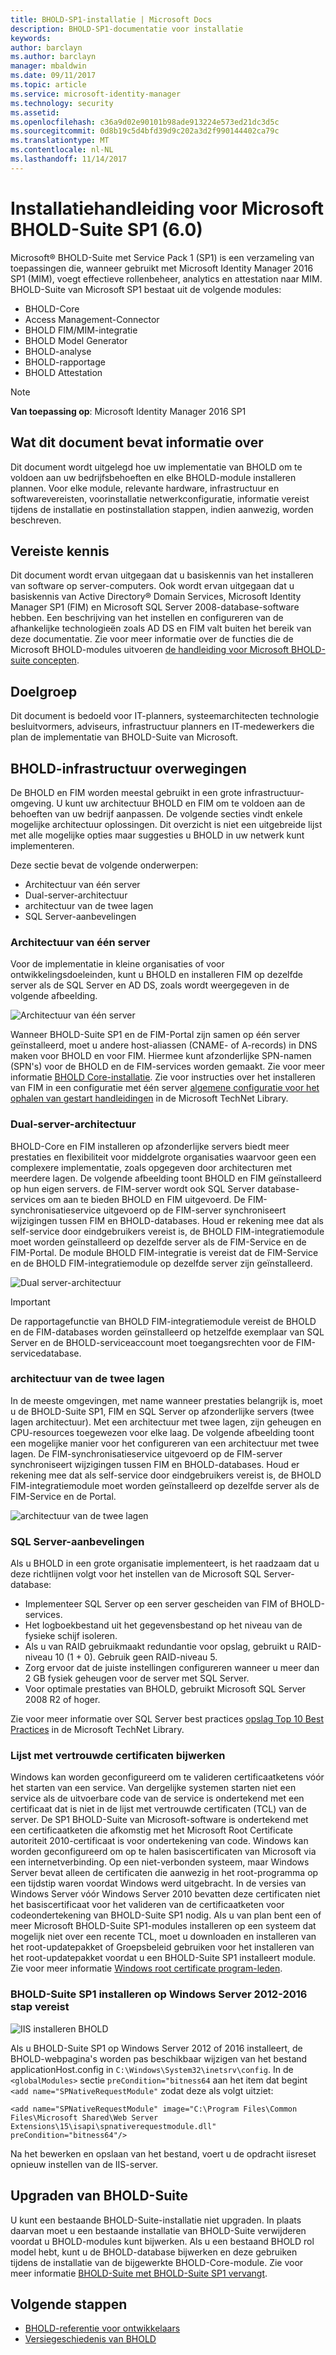 ```yaml
---
title: BHOLD-SP1-installatie | Microsoft Docs
description: BHOLD-SP1-documentatie voor installatie
keywords: 
author: barclayn
ms.author: barclayn
manager: mbaldwin
ms.date: 09/11/2017
ms.topic: article
ms.service: microsoft-identity-manager
ms.technology: security
ms.assetid: 
ms.openlocfilehash: c36a9d02e90101b98ade913224e573ed21dc3d5c
ms.sourcegitcommit: 0d8b19c5d4bfd39d9c202a3d2f990144402ca79c
ms.translationtype: MT
ms.contentlocale: nl-NL
ms.lasthandoff: 11/14/2017
---
```

# <a name="microsoft-bhold-suite-sp1-60-installation-guide"></a>Installatiehandleiding voor Microsoft BHOLD-Suite SP1 (6.0)

Microsoft® BHOLD-Suite met Service Pack 1 (SP1) is een verzameling van toepassingen die, wanneer gebruikt met Microsoft Identity Manager 2016 SP1 (MIM), voegt effectieve rollenbeheer, analytics en attestation naar MIM. BHOLD-Suite van Microsoft SP1 bestaat uit de volgende modules:

- BHOLD-Core
- Access Management-Connector
- BHOLD FIM/MIM-integratie
- BHOLD Model Generator
- BHOLD-analyse
- BHOLD-rapportage
- BHOLD Attestation


>[!NOTE]
**Van toepassing op**: Microsoft Identity Manager 2016 SP1

## <a name="what-this-document-covers"></a>Wat dit document bevat informatie over

Dit document wordt uitgelegd hoe uw implementatie van BHOLD om te voldoen aan uw bedrijfsbehoeften en elke BHOLD-module installeren plannen. Voor elke module, relevante hardware, infrastructuur en softwarevereisten, voorinstallatie netwerkconfiguratie, informatie vereist tijdens de installatie en postinstallation stappen, indien aanwezig, worden beschreven.

## <a name="pre-requisite-knowledge"></a>Vereiste kennis

Dit document wordt ervan uitgegaan dat u basiskennis van het installeren van software op server-computers. Ook wordt ervan uitgegaan dat u basiskennis van Active Directory® Domain Services, Microsoft Identity Manager SP1 (FIM) en Microsoft SQL Server 2008-database-software hebben. Een beschrijving van het instellen en configureren van de afhankelijke technologieën zoals AD DS en FIM valt buiten het bereik van deze documentatie. Zie voor meer informatie over de functies die de Microsoft BHOLD-modules uitvoeren [de handleiding voor Microsoft BHOLD-suite concepten](https://technet.microsoft.com/library/jj134102(v=ws.10).aspx).

## <a name="audience"></a>Doelgroep

Dit document is bedoeld voor IT-planners, systeemarchitecten technologie besluitvormers, adviseurs, infrastructuur planners en IT-medewerkers die plan de implementatie van BHOLD-Suite van Microsoft.

## <a name="bhold-infrastructure-considerations"></a>BHOLD-infrastructuur overwegingen

De BHOLD en FIM worden meestal gebruikt in een grote infrastructuur-omgeving. U kunt uw architectuur BHOLD en FIM om te voldoen aan de behoeften van uw bedrijf aanpassen. De volgende secties vindt enkele mogelijke architectuur oplossingen. Dit overzicht is niet een uitgebreide lijst met alle mogelijke opties maar suggesties u BHOLD in uw netwerk kunt implementeren.
 
Deze sectie bevat de volgende onderwerpen:

- Architectuur van één server
- Dual-server-architectuur
- architectuur van de twee lagen
- SQL Server-aanbevelingen

### <a name="single-server-architecture"></a>Architectuur van één server

Voor de implementatie in kleine organisaties of voor ontwikkelingsdoeleinden, kunt u BHOLD en installeren FIM op dezelfde server als de SQL Server en AD DS, zoals wordt weergegeven in de volgende afbeelding.
 
![Architectuur van één server](media/bhold-installation-guide/single.png)

Wanneer BHOLD-Suite SP1 en de FIM-Portal zijn samen op één server geïnstalleerd, moet u andere host-aliassen (CNAME- of A-records) in DNS maken voor BHOLD en voor FIM. Hiermee kunt afzonderlijke SPN-namen (SPN's) voor de BHOLD en de FIM-services worden gemaakt. Zie voor meer informatie [BHOLD Core-installatie](https://technet.microsoft.com/library/jj134095(v=ws.10).aspx).
Zie voor instructies over het installeren van FIM in een configuratie met één server [algemene configuratie voor het ophalen van gestart handleidingen](https://technet.microsoft.com/library/ff575965.aspx) in de Microsoft TechNet Library.

### <a name="dual-server-architecture"></a>Dual-server-architectuur

BHOLD-Core en FIM installeren op afzonderlijke servers biedt meer prestaties en flexibiliteit voor middelgrote organisaties waarvoor geen een complexere implementatie, zoals opgegeven door architecturen met meerdere lagen. De volgende afbeelding toont BHOLD en FIM geïnstalleerd op hun eigen servers. de FIM-server wordt ook SQL Server database-services om aan te bieden BHOLD en FIM uitgevoerd. De FIM-synchronisatieservice uitgevoerd op de FIM-server synchroniseert wijzigingen tussen FIM en BHOLD-databases. Houd er rekening mee dat als self-service door eindgebruikers vereist is, de BHOLD FIM-integratiemodule moet worden geïnstalleerd op dezelfde server als de FIM-Service en de FIM-Portal. De module BHOLD FIM-integratie is vereist dat de FIM-Service en de BHOLD FIM-integratiemodule op dezelfde server zijn geïnstalleerd.

![Dual server-architectuur](media/bhold-installation-guide/dual.png)

>[!IMPORTANT]
De rapportagefunctie van BHOLD FIM-integratiemodule vereist de BHOLD en de FIM-databases worden geïnstalleerd op hetzelfde exemplaar van SQL Server en de BHOLD-serviceaccount moet toegangsrechten voor de FIM-servicedatabase.

### <a name="two-tier-architecture"></a>architectuur van de twee lagen

In de meeste omgevingen, met name wanneer prestaties belangrijk is, moet u de BHOLD-Suite SP1, FIM en SQL Server op afzonderlijke servers (twee lagen architectuur). Met een architectuur met twee lagen, zijn geheugen en CPU-resources toegewezen voor elke laag. De volgende afbeelding toont een mogelijke manier voor het configureren van een architectuur met twee lagen. De FIM-synchronisatieservice uitgevoerd op de FIM-server synchroniseert wijzigingen tussen FIM en BHOLD-databases. Houd er rekening mee dat als self-service door eindgebruikers vereist is, de BHOLD FIM-integratiemodule moet worden geïnstalleerd op dezelfde server als de FIM-Service en de Portal.

![architectuur van de twee lagen](media/bhold-installation-guide/two-tier.png)

### <a name="sql-server-recommendations"></a>SQL Server-aanbevelingen

Als u BHOLD in een grote organisatie implementeert, is het raadzaam dat u deze richtlijnen volgt voor het instellen van de Microsoft SQL Server-database:

- Implementeer SQL Server op een server gescheiden van FIM of BHOLD-services.
- Het logboekbestand uit het gegevensbestand op het niveau van de fysieke schijf isoleren.
- Als u van RAID gebruikmaakt redundantie voor opslag, gebruikt u RAID-niveau 10 (1 + 0). Gebruik geen RAID-niveau 5.
- Zorg ervoor dat de juiste instellingen configureren wanneer u meer dan 2 GB fysiek geheugen voor de server met SQL Server.
- Voor optimale prestaties van BHOLD, gebruikt Microsoft SQL Server 2008 R2 of hoger.

Zie voor meer informatie over SQL Server best practices [opslag Top 10 Best Practices](https://www.microsoft.com/technet/prodtechnol/sql/bestpractice/storage-top-10.mspx) in de Microsoft TechNet Library.

### <a name="trusted-certificates-list-update"></a>Lijst met vertrouwde certificaten bijwerken

Windows kan worden geconfigureerd om te valideren certificaatketens vóór het starten van een service. Van dergelijke systemen starten niet een service als de uitvoerbare code van de service is ondertekend met een certificaat dat is niet in de lijst met vertrouwde certificaten (TCL) van de server. De SP1 BHOLD-Suite van Microsoft-software is ondertekend met een certificaatketen die afkomstig met het Microsoft Root Certificate autoriteit 2010-certificaat is voor ondertekening van code.
Windows kan worden geconfigureerd om op te halen basiscertificaten van Microsoft via een internetverbinding. Op een niet-verbonden systeem, maar Windows Server bevat alleen de certificaten die aanwezig in het root-programma op een tijdstip waren voordat Windows werd uitgebracht. In de versies van Windows Server vóór Windows Server 2010 bevatten deze certificaten niet het basiscertificaat voor het valideren van de certificaatketen voor codeondertekening van BHOLD-Suite SP1 nodig. Als u van plan bent een of meer Microsoft BHOLD-Suite SP1-modules installeren op een systeem dat mogelijk niet over een recente TCL, moet u downloaden en installeren van het root-updatepakket of Groepsbeleid gebruiken voor het installeren van het root-updatepakket voordat u een BHOLD-Suite SP1 installeert module. Zie voor meer informatie [Windows root certificate program-leden](http://support.microsoft.com/kb/931125).

### <a name="installing-bhold-suite-sp1-on-windows-server-20122016-required-step"></a>BHOLD-Suite SP1 installeren op Windows Server 2012-2016 stap vereist 

![IIS installeren BHOLD](media/bhold-installation-guide/iis-install-bhold.png)

Als u BHOLD-Suite SP1 op Windows Server 2012 of 2016 installeert, de BHOLD-webpagina's worden pas beschikbaar wijzigen van het bestand applicationHost.config in ```C:\Windows\System32\inetsrv\config```. In de ```<globalModules>``` sectie ```preCondition="bitness64``` aan het item dat begint ```<add name="SPNativeRequestModule"``` zodat deze als volgt uitziet:

```<add name="SPNativeRequestModule" image="C:\Program Files\Common Files\Microsoft Shared\Web Server Extensions\15\isapi\spnativerequestmodule.dll" preCondition="bitness64"/>```

Na het bewerken en opslaan van het bestand, voert u de opdracht iisreset opnieuw instellen van de IIS-server.


## <a name="upgrading-bhold-suite"></a>Upgraden van BHOLD-Suite

U kunt een bestaande BHOLD-Suite-installatie niet upgraden. In plaats daarvan moet u een bestaande installatie van BHOLD-Suite verwijderen voordat u BHOLD-modules kunt bijwerken. Als u een bestaand BHOLD rol model hebt, kunt u de BHOLD-database bijwerken en deze gebruiken tijdens de installatie van de bijgewerkte BHOLD-Core-module. Zie voor meer informatie [BHOLD-Suite met BHOLD-Suite SP1 vervangt](https://technet.microsoft.com/en-us/library/jj874043(v=ws.10).aspx).


## <a name="next-steps"></a>Volgende stappen

- [BHOLD-referentie voor ontwikkelaars](../reference/mim2016-bhold-developer-reference.md)
- [Versiegeschiedenis van BHOLD](../reference/version-bhold-history.md)
